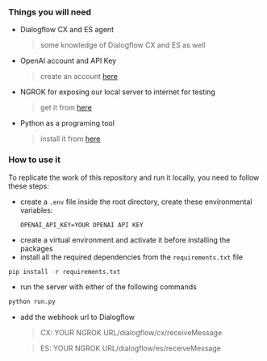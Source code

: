 
### Things you will need
* Dialogflow CX and ES agent
    > some knowledge of Dialogflow CX and ES as well
* OpenAI account and API Key
    > create an account [here](https://openai.com/)
* NGROK for exposing our local server to internet for testing
    > get it from [here](https://ngrok.com/)
* Python as a programing tool
    > install it from [here](https://www.python.org/downloads/)

### How to use it
To replicate the work of this repository and run it locally, you need to follow these steps:
* create a `.env` file inside the root directory, create these environmental variables:
    ```
    OPENAI_API_KEY=YOUR OPENAI API KEY
    ```
* create a virtual environment and activate it before installing the packages
* install all the required dependencies from the `requirements.txt` file
```python
pip install -r requirements.txt
```
* run the server with either of the following commands
```python
python run.py
```
* add the webhook url to Dialogflow
    > CX: YOUR NGROK URL/dialogflow/cx/receiveMessage
    
    > ES: YOUR NGROK URL/dialogflow/es/receiveMessage

